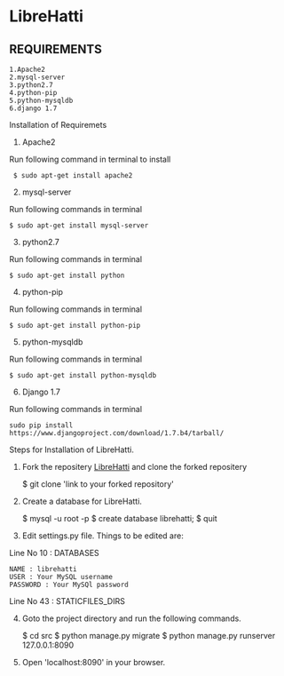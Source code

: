 LibreHatti
==========

REQUIREMENTS
------------
    1.Apache2
    2.mysql-server
    3.python2.7
    4.python-pip
    5.python-mysqldb
    6.django 1.7

Installation of Requiremets

1) Apache2

Run following command in terminal to install
    
     $ sudo apt-get install apache2
     
2) mysql-server

Run following commands in terminal
    
    $ sudo apt-get install mysql-server
    
3) python2.7

Run following commands in terminal
    
    $ sudo apt-get install python
    
4) python-pip

Run following commands in terminal
    
    $ sudo apt-get install python-pip

5) python-mysqldb

Run following commands in terminal
    
    $ sudo apt-get install python-mysqldb

6) Django 1.7

Run following commands in terminal
    
    sudo pip install https://www.djangoproject.com/download/1.7.b4/tarball/


Steps for Installation of LibreHatti.

1) Fork the repositery [LibreHatti](https://github.com/GreatDevelopers/LibreHatti/) and clone the forked repositery
    
    $ git clone 'link to your forked repository'

2) Create a database for LibreHatti.
    
    $ mysql -u root -p
    $ create database librehatti;
    $ quit
    
3) Edit settings.py file. Things to be edited are:

Line No 10 : DATABASES
    
    NAME : librehatti
    USER : Your MySQL username
    PASSWORD : Your MySQl password
    
Line No 43 : STATICFILES_DIRS
    
4) Goto the project directory and run the following commands.
    
    $ cd src
    $ python manage.py migrate
    $ python manage.py runserver 127.0.0.1:8090
    
5) Open 'localhost:8090' in your browser.
